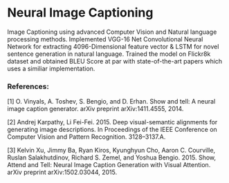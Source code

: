 # Neural Image Captioning

Image Captioning using advanced Computer Vision and Natural language processing methods. Implemented VGG-16 Net Convolutional Neural Network for extracting 4096-Dimensional feature vector & LSTM for novel sentence generation in natural language. Trained the model on Flickr8k dataset and obtained BLEU Score at par with state-of-the-art papers which uses a similiar implementation.

### References:

[1] O. Vinyals, A. Toshev, S. Bengio, and D. Erhan. Show and tell: A neural image caption generator. arXiv preprint arXiv:1411.4555, 2014.

[2] Andrej Karpathy, Li Fei-Fei. 2015. Deep visual-semantic alignments for generating image descriptions. In Proceedings of the IEEE Conference on Computer Vision and Pattern Recognition. 3128–3137.A.

[3] Kelvin Xu, Jimmy Ba, Ryan Kiros, Kyunghyun Cho, Aaron C. Courville, Ruslan Salakhutdinov, Richard S. Zemel, and Yoshua Bengio. 2015. Show, Attend and Tell: Neural Image Caption Generation with Visual Attention. arXiv preprint arXiv:1502.03044, 2015.
